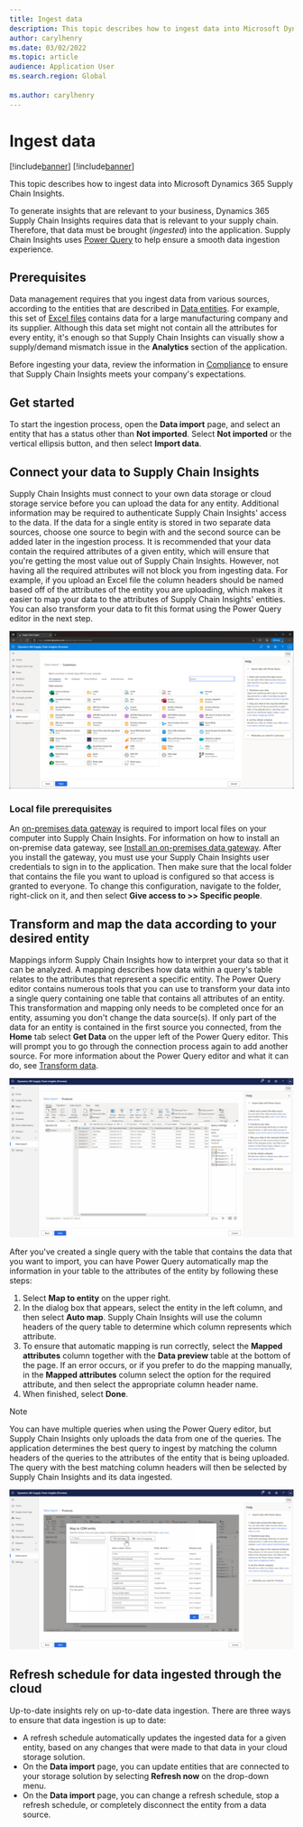 ```yaml
---
title: Ingest data
description: This topic describes how to ingest data into Microsoft Dynamics 365 Supply Chain Insights.
author: carylhenry
ms.date: 03/02/2022
ms.topic: article
audience: Application User
ms.search.region: Global

ms.author: carylhenry
---
```


# Ingest data

[!include[banner](includes/banner.md)]
[!include[banner](includes/preview-banner.md)]

This topic describes how to ingest data into Microsoft Dynamics 365 Supply Chain Insights.

To generate insights that are relevant to your business, Dynamics 365 Supply Chain Insights requires data that is relevant to your supply chain. Therefore, that data must be brought (*ingested*) into the application. Supply Chain Insights uses [Power Query](/power-query/power-query-what-is-power-query) to help ensure a smooth data ingestion experience.

## Prerequisites

Data management requires that you ingest data from various sources, according to the entities that are described in [Data entities](entities.md). For example, this set of [Excel files](https://download.microsoft.com/download/d/c/2/dc238977-69a5-4440-a19e-24d632c25cf5/OEM_Electronics_Sample.zip) contains data for a large manufacturing company and its supplier. Although this data set might not contain all the attributes for every entity, it's enough so that Supply Chain Insights can visually show a supply/demand mismatch issue in the **Analytics** section of the application.

Before ingesting your data, review the information in [Compliance](resiliency-compliance-security.md) to ensure that Supply Chain Insights meets your company's expectations.

## Get started

To start the ingestion process, open the **Data import** page, and select an entity that has a status other than **Not imported**. Select **Not imported** or the vertical ellipsis button, and then select **Import data**.

## Connect your data to Supply Chain Insights

Supply Chain Insights must connect to your own data storage or cloud storage service before you can upload the data for any entity. Additional information may be required to authenticate Supply Chain Insights' access to the data. If the data for a single entity is stored in two separate data sources, choose one source to begin with and the second source can be added later in the ingestion process. It is recommended that your data contain the required attributes of a given entity, which will ensure that you're getting the most value out of Supply Chain Insights. However, not having all the required attributes will not block you from ingesting data. For example, if you upload an Excel file the column headers should be named based off of the attributes of the entity you are uploading, which makes it easier to map your data to the attributes of Supply Chain Insights' entities. You can also transform your data to fit this format using the Power Query editor in the next step.

![Data import page showing a list of data sources that can be connected to Supply Chain Insights.](media/connector-options.png)

### Local file prerequisites

An [on-premises data gateway](/data-integration/gateway/service-gateway-onprem) is required to import local files on your computer into Supply Chain Insights. For information on how to install an on-premise data gateway, see [Install an on-premises data gateway](/data-integration/gateway/service-gateway-install). After you install the gateway, you must use your Supply Chain Insights user credentials to sign in to the application. Then make sure that the local folder that contains the file you want to upload is configured so that access is granted to everyone. To change this configuration, navigate to the folder, right-click on it, and then select **Give access to >> Specific people**.

## Transform and map the data according to your desired entity

Mappings inform Supply Chain Insights how to interpret your data so that it can be analyzed. A mapping describes how data within a query's table relates to the attributes that represent a specific entity. The Power Query editor contains numerous tools that you can use to transform your data into a single query containing one table that contains all attributes of an entity. This transformation and mapping only needs to be completed once for an entity, assuming you don't change the data source(s). If only part of the data for an entity is contained in the first source you connected, from the **Home** tab select **Get Data** on the upper left of the Power Query editor. This will prompt you to go through the connection process again to add another source. For more information about the Power Query editor and what it can do, see [Transform data](/power-query/power-query-ui).
    
![Data import page, showing the Power Query editor for the product entity.](media/power-query-editor.png)

After you've created a single query with the table that contains the data that you want to import, you can have Power Query automatically map the information in your table to the attributes of the entity by following these steps:

1. Select **Map to entity** on the upper right.
1. In the dialog box that appears, select the entity in the left column, and then select **Auto map**. Supply Chain Insights will use the column headers of the query table to determine which column represents which attribute. 
1. To ensure that automatic mapping is run correctly, select the **Mapped attributes** column together with the **Data preview** table at the bottom of the page. If an error occurs, or if you prefer to do the mapping manually, in the **Mapped attributes** column select the option for the required attribute, and then select the appropriate column header name. 
1. When finished, select **Done**.

> [!NOTE]
> You can have multiple queries when using the Power Query editor, but Supply Chain Insights only uploads the data from one of the queries. The application determines the best query to ingest by matching the column headers of the queries to the attributes of the entity that is being uploaded. The query with the best matching column headers will then be selected by Supply Chain Insights and its data ingested.

![Data import page, showing the dialog box for Power Query's auto map feature when it's to map user data to a product entity's attributes.](media/product-attribute-mapping.png)

## Refresh schedule for data ingested through the cloud

Up-to-date insights rely on up-to-date data ingestion. There are three ways to ensure that data ingestion is up to date:

- A refresh schedule automatically updates the ingested data for a given entity, based on any changes that were made to that data in your cloud storage solution.
- On the **Data import** page, you can update entities that are connected to your storage solution by selecting **Refresh now** on the drop-down menu.
- On the **Data import** page, you can change a refresh schedule, stop a refresh schedule, or completely disconnect the entity from a data source.
